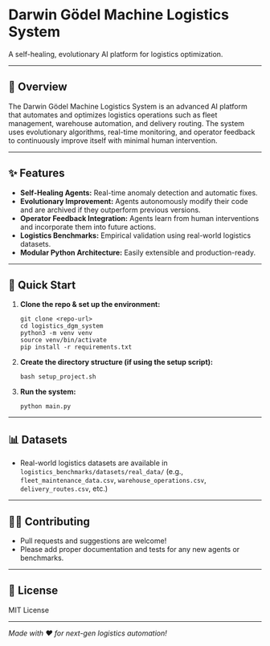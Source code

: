 # Darwin Gödel Machine Logistics System

A self-healing, evolutionary AI platform for logistics optimization.

---

## 🚚 Overview

The Darwin Gödel Machine Logistics System is an advanced AI platform that automates and optimizes logistics operations such as fleet management, warehouse automation, and delivery routing. The system uses evolutionary algorithms, real-time monitoring, and operator feedback to continuously improve itself with minimal human intervention.

---

## ✨ Features

- **Self-Healing Agents:** Real-time anomaly detection and automatic fixes.
- **Evolutionary Improvement:** Agents autonomously modify their code and are archived if they outperform previous versions.
- **Operator Feedback Integration:** Agents learn from human interventions and incorporate them into future actions.
- **Logistics Benchmarks:** Empirical validation using real-world logistics datasets.
- **Modular Python Architecture:** Easily extensible and production-ready.

---
## 🏁 Quick Start

1. **Clone the repo & set up the environment:**
    ```
    git clone <repo-url>
    cd logistics_dgm_system
    python3 -m venv venv
    source venv/bin/activate
    pip install -r requirements.txt
    ```

2. **Create the directory structure (if using the setup script):**
    ```
    bash setup_project.sh
    ```

3. **Run the system:**
    ```
    python main.py
    ```

---

## 📊 Datasets

- Real-world logistics datasets are available in `logistics_benchmarks/datasets/real_data/` (e.g., `fleet_maintenance_data.csv`, `warehouse_operations.csv`, `delivery_routes.csv`, etc.)

---

## 👨‍💻 Contributing

- Pull requests and suggestions are welcome!
- Please add proper documentation and tests for any new agents or benchmarks.

---

## 📜 License

MIT License

---

*Made with ❤️ for next-gen logistics automation!*
